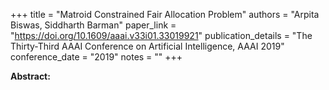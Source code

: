 +++
title = "Matroid Constrained Fair Allocation Problem"
authors = "Arpita Biswas, Siddharth Barman"
paper_link = "https://doi.org/10.1609/aaai.v33i01.33019921"
publication_details = "The Thirty-Third AAAI Conference on Artificial Intelligence,  AAAI 2019"
conference_date = "2019"
notes = ""
+++

<b>Abstract:</b>
